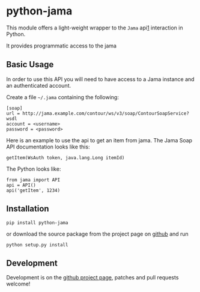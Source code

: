 
# python-jama

This module offers a light-weight wrapper to the `Jama` api[1] interaction in Python.

It provides programmatic access to the jama

## Basic Usage

In order to use this API you will need to have access to a Jama instance and an
authenticated account.

Create a file `~/.jama` containing the following:

    [soap]
    url = http://jama.example.com/contour/ws/v3/soap/ContourSoapService?wsdl
    account = <username>
    password = <password>

Here is an example to use the api to get an item from jama.
The Jama Soap API documentation looks like this:

    getItem(WsAuth token, java.lang.Long itemId)

The Python looks like:

    from jama import API
    api = API()
    api('getItem', 1234)


## Installation

    pip install python-jama

or download the source package from the project page on [github][2] and run

    python setup.py install

## Development

Development is on the [github project page][2], patches and pull requests welcome!

[1]: http://ws.jamasoftware.com//latest/com/jamasoftware/contour/ws/v3/ContourSoapServiceImpl.html
[2]: https://github.com/dynamiccontrols/python-jama/